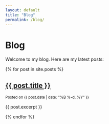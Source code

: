 ```yaml
---
layout: default
title: "Blog"
permalink: /blog/
---
```

# Blog

Welcome to my blog. Here are my latest posts:

{% for post in site.posts %}
<article>
  <h2><a href="{{ post.url }}">{{ post.title }}</a></h2>
  <small>Posted on {{ post.date | date: "%B %-d, %Y" }}</small>
  <p>{{ post.excerpt }}</p>
</article>
{% endfor %}